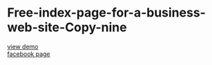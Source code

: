 # Free-index-page-for-a-business-web-site-Copy-nine
<a href="http://webi4u.com/web/article/Free-index-page-for-a-business-web-site-Copy-nine/page/12">
  view demo
  </a>
  <br/>
  <a href="https://www.facebook.com/Etude-informatique-1501361906620062/">
    facebook page
  </a>
